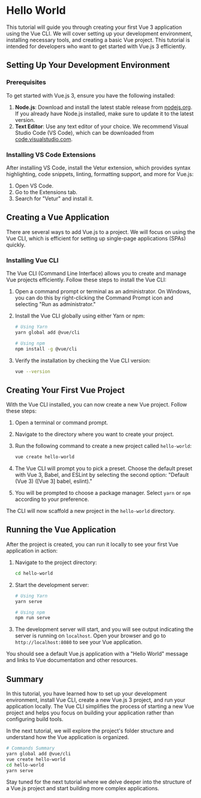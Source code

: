 # Hello World

This tutorial will guide you through creating your first Vue 3 application using the Vue CLI. We will cover setting up your development environment, installing necessary tools, and creating a basic Vue project. This tutorial is intended for developers who want to get started with Vue.js 3 efficiently.

## Setting Up Your Development Environment

### Prerequisites

To get started with Vue.js 3, ensure you have the following installed:

1. **Node.js**: Download and install the latest stable release from [nodejs.org](https://nodejs.org). If you already have Node.js installed, make sure to update it to the latest version.
2. **Text Editor**: Use any text editor of your choice. We recommend Visual Studio Code (VS Code), which can be downloaded from [code.visualstudio.com](https://code.visualstudio.com).

### Installing VS Code Extensions

After installing VS Code, install the Vetur extension, which provides syntax highlighting, code snippets, linting, formatting support, and more for Vue.js:

1. Open VS Code.
2. Go to the Extensions tab.
3. Search for "Vetur" and install it.

## Creating a Vue Application

There are several ways to add Vue.js to a project. We will focus on using the Vue CLI, which is efficient for setting up single-page applications (SPAs) quickly.

### Installing Vue CLI

The Vue CLI (Command Line Interface) allows you to create and manage Vue projects efficiently. Follow these steps to install the Vue CLI:

1. Open a command prompt or terminal as an administrator. On Windows, you can do this by right-clicking the Command Prompt icon and selecting "Run as administrator."
2. Install the Vue CLI globally using either Yarn or npm:

   ```sh
   # Using Yarn
   yarn global add @vue/cli
   
   # Using npm
   npm install -g @vue/cli
   ```

3. Verify the installation by checking the Vue CLI version:

   ```sh
   vue --version
   ```

## Creating Your First Vue Project

With the Vue CLI installed, you can now create a new Vue project. Follow these steps:

1. Open a terminal or command prompt.
2. Navigate to the directory where you want to create your project.
3. Run the following command to create a new project called `hello-world`:

   ```sh
   vue create hello-world
   ```

4. The Vue CLI will prompt you to pick a preset. Choose the default preset with Vue 3, Babel, and ESLint by selecting the second option: "Default (Vue 3) ([Vue 3] babel, eslint)."
5. You will be prompted to choose a package manager. Select `yarn` or `npm` according to your preference.

The CLI will now scaffold a new project in the `hello-world` directory.

## Running the Vue Application

After the project is created, you can run it locally to see your first Vue application in action:

1. Navigate to the project directory:

   ```sh
   cd hello-world
   ```

2. Start the development server:

   ```sh
   # Using Yarn
   yarn serve
   
   # Using npm
   npm run serve
   ```

3. The development server will start, and you will see output indicating the server is running on `localhost`. Open your browser and go to `http://localhost:8080` to see your Vue application.

You should see a default Vue.js application with a "Hello World" message and links to Vue documentation and other resources.

## Summary

In this tutorial, you have learned how to set up your development environment, install Vue CLI, create a new Vue.js 3 project, and run your application locally. The Vue CLI simplifies the process of starting a new Vue project and helps you focus on building your application rather than configuring build tools.

In the next tutorial, we will explore the project's folder structure and understand how the Vue application is organized.

```sh
# Commands Summary
yarn global add @vue/cli
vue create hello-world
cd hello-world
yarn serve
```

Stay tuned for the next tutorial where we delve deeper into the structure of a Vue.js project and start building more complex applications.